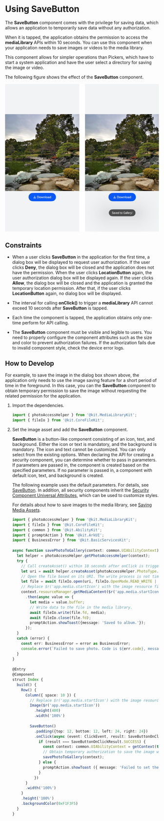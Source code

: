 # Using SaveButton

The **SaveButton** component comes with the privilege for saving data, which allows an application to temporarily save data without any authorization.

When it is tapped, the application obtains the permission to access the **mediaLibrary** APIs within 10 seconds. You can use this component when your application needs to save images or videos to the media library.

This component allows for simpler operations than Pickers, which have to start a system application and have the user select a directory for saving the image or video.

The following figure shows the effect of the **SaveButton** component.

![](figures/SaveButton_effect.png)

## Constraints

- When a user clicks **SaveButton** in the application for the first time, a dialog box will be displayed to request user authorization. If the user clicks **Deny**, the dialog box will be closed and the application does not have the permission. When the user clicks **LocationButton** again, the user authorization dialog box will be displayed again. If the user clicks **Allow**, the dialog box will be closed and the application is granted the temporary location permission. After that, if the user clicks **LocationButton** again, no dialog box will be displayed.

- The interval for calling **onClick()** to trigger a **mediaLibrary** API cannot exceed 10 seconds after **SaveButton** is tapped.

- Each time the component is tapped, the application obtains only one-time perform for API calling.

- The **SaveButton** component must be visible and legible to users. You need to properly configure the component attributes such as the size and color to prevent authorization failures. If the authorization fails due to invalid component style, check the device error logs.

## How to Develop

For example, to save the image in the dialog box shown above, the application only needs to use the image saving feature for a short period of time in the foreground. In this case, you can the **SaveButton** component to obtain temporary permission to save the image without requesting the related permission for the application.

1. Import the dependencies.
   
   ```ts
   import { photoAccessHelper } from '@kit.MediaLibraryKit';
   import { fileIo } from '@kit.CoreFileKit';
   ```

2. Set the image asset and add the **SaveButton** component.
   
   **SaveButton** is a button-like component consisting of an icon, text, and background. Either the icon or text is mandatory, and the background is mandatory. The icon and text cannot be customized. You can only select from the existing options. When declaring the API for creating a security component, you can determine whether to pass in parameters. If parameters are passed in, the component is created based on the specified parameters. If no parameter is passed in, a component with default icon, text, and background is created.

   The following example uses the default parameters. For details, see [SaveButton](../../reference/apis-arkui/arkui-ts/ts-security-components-savebutton.md). In addition, all security components inherit the [Security Component Universal Attributes](../../reference/apis-arkui/arkui-ts/ts-securitycomponent-attributes.md), which can be used to customize styles.
   
   For details about how to save images to the media library, see [Saving Media Assets](../../media/medialibrary/photoAccessHelper-savebutton.md).

   ```ts
   import { photoAccessHelper } from '@kit.MediaLibraryKit';
   import { fileIo } from '@kit.CoreFileKit';
   import { common } from '@kit.AbilityKit';
   import { promptAction } from '@kit.ArkUI';
   import { BusinessError } from '@kit.BasicServicesKit';
   
   async function savePhotoToGallery(context: common.UIAbilityContext) {
     let helper = photoAccessHelper.getPhotoAccessHelper(context);
     try {
       // Call createAsset() within 10 seconds after onClick is triggered to create an image file. After 10 seconds have elapsed, the permission for calling createAsset is revoked.
       let uri = await helper.createAsset(photoAccessHelper.PhotoType.IMAGE, 'jpg');
       // Open the file based on its URI. The write process is not time bound.
       let file = await fileIo.open(uri, fileIo.OpenMode.READ_WRITE | fileIo.OpenMode.CREATE);
       // Replace $r('app.media.startIcon') with the image resource file you use.
       context.resourceManager.getMediaContent($r('app.media.startIcon').id, 0)
         .then(async value => {
           let media = value.buffer;
           // Write data to the file in the media library.
           await fileIo.write(file.fd, media);
           await fileIo.close(file.fd);
           promptAction.showToast({message: 'Saved to album.'});
         });
     }
     catch (error) {
       const err: BusinessError = error as BusinessError;
       console.error(`Failed to save photo. Code is ${err.code}, message is ${err.message}`);
     }
   }
   
   @Entry
   @Component
   struct Index {
     build() {
       Row() {
         Column({ space: 10 }) {
           // Replace $r('app.media.startIcon') with the image resource file you use.
           Image($r('app.media.startIcon'))
             .height(400)
             .width('100%')
   
           SaveButton()
             .padding({top: 12, bottom: 12, left: 24, right: 24})
             .onClick(async (event: ClickEvent, result: SaveButtonOnClickResult) => {
               if (result === SaveButtonOnClickResult.SUCCESS) {
                 const context: common.UIAbilityContext = getContext(this) as common.UIAbilityContext;
                 // Obtain temporary authorization to save the image without requesting the related permission for the application.
                 savePhotoToGallery(context);
               } else {
                 promptAction.showToast ({ message: 'Failed to set the permission.' })
               }
             })
         }
         .width('100%')
       }
       .height('100%')
       .backgroundColor(0xF1F3F5)
     }
   }
   ```
